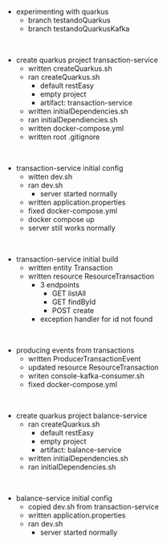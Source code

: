 - experimenting with quarkus
    - branch testandoQuarkus
    - branch testandoQuarkusKafka
<br>

- create quarkus project transaction-service
    - written createQuarkus.sh
    - ran createQuarkus.sh
        - default restEasy
        - empty project
        - artifact: transaction-service
    - written initialDependencies.sh
    - ran initialDependiencies.sh
    - written docker-compose.yml
    - written root .gitignore
<br>

- transaction-service initial config
    - witten dev.sh
    - ran dev.sh
        - server started normally
    - written application.properties
    - fixed docker-compose.yml
    - docker compose up
    - server still works normally
<br>

- transaction-service initial build
    - written entity Transaction
    - written resource ResourceTransaction
        - 3 endpoints
            - GET listAll
            - GET findById
            - POST create
        - exception handler for id not found
<br>

- producing events from transactions
    - written ProducerTransactionEvent
    - updated resource ResourceTransaction
    - writen console-kafka-consumer.sh
    - fixed docker-compose.yml
<br>

- create quarkus project balance-service
    - ran createQuarkus.sh
        - default restEasy
        - empty project
        - artifact: balance-service
    - written initialDependencies.sh
    - ran initialDependencies.sh
<br>

- balance-service initial config
    - copied dev.sh from transaction-service
    - written application.properties
    - ran dev.sh
        - server started normally
<br>
    


    